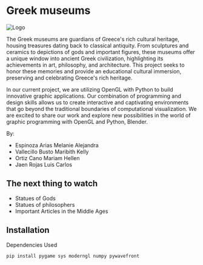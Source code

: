 # Greek museums
![Logo](https://rialta.org/wp-content/uploads/2022/08/Louvre.jpg)

The Greek museums are guardians of Greece's rich cultural heritage, housing treasures dating back to classical antiquity. From sculptures and ceramics to depictions of gods and important figures, these museums offer a unique window into ancient Greek civilization, highlighting its achievements in art, philosophy, and architecture. This project seeks to honor these memories and provide an educational cultural immersion, preserving and celebrating Greece's rich heritage.

In our current project, we are utilizing OpenGL with Python to build innovative graphic applications. Our combination of programming and design skills allows us to create interactive and captivating environments that go beyond the traditional boundaries of computational visualization. We are excited to share our work and explore new possibilities in the world of graphic programming with OpenGL and Python, Blender.

By:

- Espinoza Arias Melanie Alejandra 
- Vallecillo Busto Maribith Kelly
- Ortiz Cano Mariam Hellen
- Jaen Rojas Luis Carlos
 

## The next thing to watch

- Statues of Gods
- Statues of philosophers
- Important Articles in the Middle Ages

## Installation
Dependencies Used
```bash
pip install pygame sys moderngl numpy pywavefront

```


